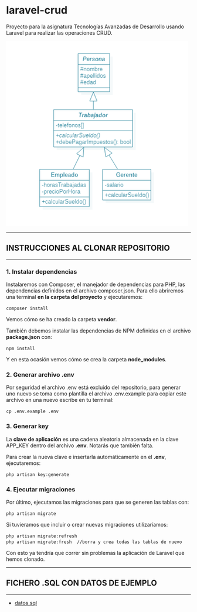 # laravel-crud
Proyecto para la asignatura Tecnologías Avanzadas de Desarrollo usando Laravel para realizar las operaciones CRUD.


![UML](https://raw.githubusercontent.com/anmamebo/laravel-crud/main/enunciado.png?token=GHSAT0AAAAAAB7GGNKDD2TIQOT2QGEMLXYCZAXONTQ)

---
## INSTRUCCIONES AL CLONAR REPOSITORIO
---
### 1. Instalar dependencias

Instalaremos con Composer, el manejador de dependencias para PHP, las dependencias definidos en el archivo composer.json. Para ello abriremos una terminal **en la carpeta del proyecto** y ejecutaremos:

```
composer install
```

Vemos cómo se ha creado la carpeta **vendor**.

También debemos instalar las dependencias de NPM definidas en el archivo **package.json** con:

```
npm install
```

Y en esta ocasión vemos cómo se crea la carpeta **node_modules**.


### 2. Generar archivo .env

Por seguridad el archivo .env está excluido del repositorio, para generar uno nuevo se toma como plantilla el archivo .env.example para copiar este archivo en una nuevo escribe en tu terminal:

```
cp .env.example .env
```

### 3. Generar key

La **clave de aplicación** es una cadena aleatoria almacenada en la clave APP_KEY dentro del archivo **.env**. Notarás que también falta.

Para crear la nueva clave e insertarla automáticamente en el **.env**, ejecutaremos:

```
php artisan key:generate
```

### 4. Ejecutar migraciones

Por último, ejecutamos las migraciones para que se generen las tablas con:

```
php artisan migrate
```

Si tuvieramos que incluir o crear nuevas migraciones utilizaríamos:

```
php artisan migrate:refresh 
php artisan migrate:fresh  //borra y crea todas las tablas de nuevo
```

Con esto ya tendría que correr sin problemas la aplicación de Laravel que hemos clonado.

---
## FICHERO .SQL CON DATOS DE EJEMPLO
---

- [datos.sql](https://github.com/anmamebo/laravel-crud/blob/main/database/datos.sql)